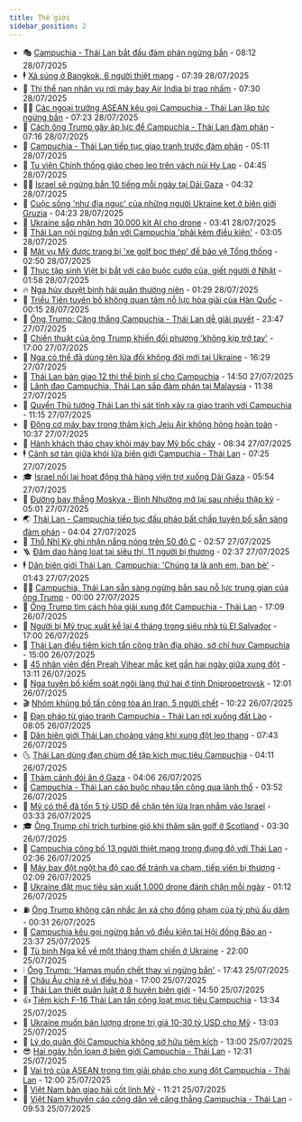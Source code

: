 ```yaml
---
title: Thế giới
sidebar_position: 2
---
```


<!-- vnexpress-the-gioi:START -->
- 🎭 [Campuchia - Thái Lan bắt đầu đàm phán ngừng bắn](https://vnexpress.net/campuchia-thai-lan-bat-dau-dam-phan-ngung-ban-4919827.html) - 08:12 28/07/2025
- 🕴 [Xả súng ở Bangkok, 6 người thiệt mạng](https://vnexpress.net/xa-sung-o-bangkok-6-nguoi-thiet-mang-4919784.html) - 07:39 28/07/2025
- 🤭 [Thi thể nạn nhân vụ rơi máy bay Air India bị trao nhầm](https://vnexpress.net/thi-the-nan-nhan-vu-roi-may-bay-air-india-bi-trao-nham-4919720.html) - 07:30 28/07/2025
- 🧑‍💻 [Các ngoại trưởng ASEAN kêu gọi Campuchia - Thái Lan lập tức ngừng bắn](https://vnexpress.net/cac-ngoai-truong-asean-keu-goi-campuchia-thai-lan-lap-tuc-ngung-ban-4919786.html) - 07:23 28/07/2025
- 🦏 [Cách ông Trump gây áp lực để Campuchia - Thái Lan đàm phán](https://vnexpress.net/cach-ong-trump-gay-ap-luc-de-campuchia-thai-lan-dam-phan-4919604.html) - 07:16 28/07/2025
- 🦒 [Campuchia - Thái Lan tiếp tục giao tranh trước đàm phán](https://vnexpress.net/campuchia-thai-lan-tiep-tuc-giao-tranh-truoc-dam-phan-4919714.html) - 05:11 28/07/2025
- 🌈 [Tu viện Chính thống giáo cheo leo trên vách núi Hy Lạp](https://vnexpress.net/tu-vien-chinh-thong-giao-cheo-leo-tren-vach-nui-hy-lap-4886011.html) - 04:45 28/07/2025
- 🧑‍🏫 [Israel sẽ ngừng bắn 10 tiếng mỗi ngày tại Dải Gaza](https://vnexpress.net/israel-se-ngung-ban-10-tieng-moi-ngay-tai-dai-gaza-4919662.html) - 04:32 28/07/2025
- 🐲 [Cuộc sống &#39;như địa ngục&#39; của những người Ukraine kẹt ở biên giới Gruzia](https://vnexpress.net/cuoc-song-nhu-dia-nguc-cua-nhung-nguoi-ukraine-ket-o-bien-gioi-gruzia-4918190.html) - 04:23 28/07/2025
- 🦒 [Ukraine sắp nhận hơn 30.000 kit AI cho drone](https://vnexpress.net/ukraine-sap-nhan-hon-30-000-kit-ai-cho-drone-4919599.html) - 03:41 28/07/2025
- 🐻 [Thái Lan nói ngừng bắn với Campuchia &#39;phải kèm điều kiện&#39;](https://vnexpress.net/thai-lan-noi-ngung-ban-voi-campuchia-phai-kem-dieu-kien-4919625.html) - 03:05 28/07/2025
- 🚀 [Mật vụ Mỹ được trang bị &#39;xe golf bọc thép&#39; để bảo vệ Tổng thống](https://vnexpress.net/mat-vu-my-duoc-trang-bi-xe-golf-boc-thep-de-bao-ve-tong-thong-4919597.html) - 02:50 28/07/2025
- 🥰 [Thực tập sinh Việt bị bắt với cáo buộc cướp của, giết người ở Nhật](https://vnexpress.net/thuc-tap-sinh-viet-bi-bat-voi-cao-buoc-cuop-cua-giet-nguoi-o-nhat-4919596.html) - 01:58 28/07/2025
- 🔥 [Nga hủy duyệt binh hải quân thường niên](https://vnexpress.net/nga-huy-duyet-binh-hai-quan-thuong-nien-4919583.html) - 01:29 28/07/2025
- 🥳 [Triều Tiên tuyên bố không quan tâm nỗ lực hòa giải của Hàn Quốc](https://vnexpress.net/trieu-tien-tuyen-bo-khong-quan-tam-no-luc-hoa-giai-cua-han-quoc-4919577.html) - 00:15 28/07/2025
- 💼 [Ông Trump: Căng thẳng Campuchia - Thái Lan dễ giải quyết](https://vnexpress.net/ong-trump-cang-thang-campuchia-thai-lan-de-giai-quyet-4919575.html) - 23:47 27/07/2025
- 🤡 [Chiến thuật của ông Trump khiến đối phương &#39;không kịp trở tay&#39;](https://vnexpress.net/chien-thuat-cua-ong-trump-khien-doi-phuong-khong-kip-tro-tay-4919109.html) - 17:00 27/07/2025
- 🌁 [Nga có thể đã dùng tên lửa đối không đời mới tại Ukraine](https://vnexpress.net/nga-co-the-da-dung-ten-lua-doi-khong-doi-moi-tai-ukraine-4919550.html) - 16:29 27/07/2025
- 🤩 [Thái Lan bàn giao 12 thi thể binh sĩ cho Campuchia](https://vnexpress.net/thai-lan-ban-giao-12-thi-the-binh-si-cho-campuchia-4919541.html) - 14:50 27/07/2025
- 🎉 [Lãnh đạo Campuchia, Thái Lan sắp đàm phán tại Malaysia](https://vnexpress.net/lanh-dao-campuchia-thai-lan-sap-dam-phan-tai-malaysia-4919522.html) - 11:38 27/07/2025
- 🎉 [Quyền Thủ tướng Thái Lan thị sát tỉnh xảy ra giao tranh với Campuchia](https://vnexpress.net/quyen-thu-tuong-thai-lan-thi-sat-tinh-xay-ra-giao-tranh-voi-campuchia-4919502.html) - 11:15 27/07/2025
- 🌁 [Động cơ máy bay trong thảm kịch Jeju Air không hỏng hoàn toàn](https://vnexpress.net/dong-co-may-bay-trong-tham-kich-jeju-air-khong-hong-hoan-toan-4919439.html) - 10:37 27/07/2025
- 🌊 [Hành khách tháo chạy khỏi máy bay Mỹ bốc cháy](https://vnexpress.net/hanh-khach-thao-chay-khoi-may-bay-my-boc-chay-4919455.html) - 08:34 27/07/2025
- 🕴 [Cảnh sơ tán giữa khói lửa biên giới Campuchia - Thái Lan](https://vnexpress.net/canh-so-tan-giua-khoi-lua-bien-gioi-campuchia-thai-lan-4919440.html) - 07:25 27/07/2025
- 🎓 [Israel nối lại hoạt động thả hàng viện trợ xuống Dải Gaza](https://vnexpress.net/israel-noi-lai-hoat-dong-tha-hang-vien-tro-xuong-dai-gaza-4919410.html) - 05:54 27/07/2025
- 🦩 [Đường bay thẳng Moskva - Bình Nhưỡng mở lại sau nhiều thập kỷ](https://vnexpress.net/duong-bay-thang-moskva-binh-nhuong-mo-lai-sau-nhieu-thap-ky-4919414.html) - 05:01 27/07/2025
- 🌏 [Thái Lan - Campuchia tiếp tục đấu pháo bất chấp tuyên bố sẵn sàng đàm phán](https://vnexpress.net/thai-lan-campuchia-tiep-tuc-dau-phao-bat-chap-tuyen-bo-san-sang-dam-phan-4919401.html) - 04:04 27/07/2025
- 🌋 [Thổ Nhĩ Kỳ ghi nhận nắng nóng trên 50 độ C](https://vnexpress.net/tho-nhi-ky-ghi-nhan-nang-nong-tren-50-do-c-4919391.html) - 02:57 27/07/2025
- 🪜 [Đâm dao hàng loạt tại siêu thị, 11 người bị thương](https://vnexpress.net/dam-dao-hang-loat-tai-sieu-thi-11-nguoi-bi-thuong-4919367.html) - 02:37 27/07/2025
- 🕴 [Dân biên giới Thái Lan, Campuchia: &#39;Chúng ta là anh em, bạn bè&#39;](https://vnexpress.net/dan-bien-gioi-thai-lan-campuchia-chung-ta-la-anh-em-ban-be-4919361.html) - 01:43 27/07/2025
- 🧑‍🏫 [Campuchia, Thái Lan sẵn sàng ngừng bắn sau nỗ lực trung gian của ông Trump](https://vnexpress.net/campuchia-thai-lan-san-sang-ngung-ban-sau-no-luc-trung-gian-cua-ong-trump-4919351.html) - 00:00 27/07/2025
- 🌮 [Ông Trump tìm cách hòa giải xung đột Campuchia - Thái Lan](https://vnexpress.net/ong-trump-tim-cach-hoa-giai-xung-dot-campuchia-thai-lan-4919347.html) - 17:09 26/07/2025
- 🚦 [Người bị Mỹ trục xuất kể lại 4 tháng trong siêu nhà tù El Salvador](https://vnexpress.net/nguoi-bi-my-truc-xuat-ke-lai-4-thang-trong-sieu-nha-tu-el-salvador-4917703.html) - 17:00 26/07/2025
- 💫 [Thái Lan điều tiêm kích tấn công trận địa pháo, sở chỉ huy Campuchia](https://vnexpress.net/thai-lan-dieu-tiem-kich-tan-cong-tran-dia-phao-so-chi-huy-campuchia-4919318.html) - 15:00 26/07/2025
- 🤡 [45 nhân viên đền Preah Vihear mắc kẹt gần hai ngày giữa xung đột](https://vnexpress.net/45-nhan-vien-den-preah-vihear-mac-ket-gan-hai-ngay-giua-xung-dot-4919311.html) - 13:11 26/07/2025
- 🦣 [Nga tuyên bố kiểm soát ngôi làng thứ hai ở tỉnh Dnipropetrovsk](https://vnexpress.net/nga-tuyen-bo-kiem-soat-ngoi-lang-thu-hai-o-tinh-dnipropetrovsk-4919305.html) - 12:01 26/07/2025
- 🎬 [Nhóm khủng bố tấn công tòa án Iran, 5 người chết](https://vnexpress.net/nhom-khung-bo-tan-cong-toa-an-iran-5-nguoi-chet-4919253.html) - 10:22 26/07/2025
- 🎉 [Đạn pháo từ giao tranh Campuchia - Thái Lan rơi xuống đất Lào](https://vnexpress.net/dan-phao-tu-giao-tranh-campuchia-thai-lan-roi-xuong-dat-lao-4919254.html) - 08:05 26/07/2025
- 🎡 [Dân biên giới Thái Lan choáng váng khi xung đột leo thang](https://vnexpress.net/dan-bien-gioi-thai-lan-choang-vang-khi-xung-dot-leo-thang-4919232.html) - 07:43 26/07/2025
- 🌜 [Thái Lan dùng đạn chùm để tập kích mục tiêu Campuchia](https://vnexpress.net/thai-lan-dung-dan-chum-de-tap-kich-muc-tieu-campuchia-4919182.html) - 04:11 26/07/2025
- 🎡 [Thảm cảnh đói ăn ở Gaza](https://vnexpress.net/tham-canh-doi-an-o-gaza-4918790.html) - 04:06 26/07/2025
- 🤗 [Campuchia - Thái Lan cáo buộc nhau tấn công qua lãnh thổ](https://vnexpress.net/campuchia-thai-lan-cao-buoc-nhau-tan-cong-qua-lanh-tho-4919180.html) - 03:52 26/07/2025
- 🦩 [Mỹ có thể đã tốn 5 tỷ USD để chặn tên lửa Iran nhắm vào Israel](https://vnexpress.net/my-co-the-da-ton-5-ty-usd-de-chan-ten-lua-iran-nham-vao-israel-4919171.html) - 03:33 26/07/2025
- 🎓 [Ông Trump chỉ trích turbine gió khi thăm sân golf ở Scotland](https://vnexpress.net/ong-trump-chi-trich-turbine-gio-khi-tham-san-golf-o-scotland-4919160.html) - 03:30 26/07/2025
- 🌁 [Campuchia công bố 13 người thiệt mạng trong đụng độ với Thái Lan](https://vnexpress.net/campuchia-cong-bo-13-nguoi-thiet-mang-trong-dung-do-voi-thai-lan-4919141.html) - 02:36 26/07/2025
- 🤩 [Máy bay đột ngột hạ độ cao để tránh va chạm, tiếp viên bị thương](https://vnexpress.net/may-bay-dot-ngot-ha-do-cao-de-tranh-va-cham-tiep-vien-bi-thuong-4919115.html) - 02:09 26/07/2025
- 👹 [Ukraine đặt mục tiêu sản xuất 1.000 drone đánh chặn mỗi ngày](https://vnexpress.net/ukraine-dat-muc-tieu-san-xuat-1-000-drone-danh-chan-moi-ngay-4919101.html) - 01:12 26/07/2025
- ⛽️ [Ông Trump không cân nhắc ân xá cho đồng phạm của tỷ phú ấu dâm](https://vnexpress.net/ong-trump-khong-can-nhac-an-xa-cho-dong-pham-cua-ty-phu-au-dam-4919090.html) - 00:31 26/07/2025
- 🚀 [Campuchia kêu gọi ngừng bắn vô điều kiện tại Hội đồng Bảo an](https://vnexpress.net/campuchia-keu-goi-ngung-ban-vo-dieu-kien-tai-hoi-dong-bao-an-4919088.html) - 23:37 25/07/2025
- 🎡 [Tù binh Nga kể về một tháng tham chiến ở Ukraine](https://vnexpress.net/tu-binh-nga-ke-ve-mot-thang-tham-chien-o-ukraine-4918660.html) - 22:00 25/07/2025
- 🕯 [Ông Trump: &#39;Hamas muốn chết thay vì ngừng bắn&#39;](https://vnexpress.net/ong-trump-hamas-muon-chet-thay-vi-ngung-ban-4919081.html) - 17:43 25/07/2025
- 🐻 [Châu Âu chia rẽ vì điều hòa](https://vnexpress.net/chau-au-chia-re-vi-dieu-hoa-4917969.html) - 17:00 25/07/2025
- 🚦 [Thái Lan thiết quân luật ở 8 huyện biên giới](https://vnexpress.net/thai-lan-thiet-quan-luat-o-8-huyen-bien-gioi-4919063.html) - 14:50 25/07/2025
- 👍 [Tiêm kích F-16 Thái Lan tấn công loạt mục tiêu Campuchia](https://vnexpress.net/tiem-kich-f-16-thai-lan-tan-cong-loat-muc-tieu-campuchia-4919048.html) - 13:34 25/07/2025
- 🚀 [Ukraine muốn bán lượng drone trị giá 10-30 tỷ USD cho Mỹ](https://vnexpress.net/ukraine-muon-ban-luong-drone-tri-gia-10-30-ty-usd-cho-my-4919037.html) - 13:03 25/07/2025
- 🌮 [Lý do quân đội Campuchia không sở hữu tiêm kích](https://vnexpress.net/ly-do-quan-doi-campuchia-khong-so-huu-tiem-kich-4918917.html) - 13:00 25/07/2025
- 😎 [Hai ngày hỗn loạn ở biên giới Campuchia - Thái Lan](https://vnexpress.net/hai-ngay-hon-loan-o-bien-gioi-campuchia-thai-lan-4919003.html) - 12:31 25/07/2025
- 🐲 [Vai trò của ASEAN trong tìm giải pháp cho xung đột Campuchia - Thái Lan](https://vnexpress.net/vai-tro-cua-asean-trong-tim-giai-phap-cho-xung-dot-campuchia-thai-lan-4918654.html) - 12:00 25/07/2025
- 💫 [Việt Nam bàn giao hài cốt lính Mỹ](https://vnexpress.net/viet-nam-ban-giao-hai-cot-linh-my-4919024.html) - 11:21 25/07/2025
- 👀 [Việt Nam khuyến cáo công dân về căng thẳng Campuchia - Thái Lan](https://vnexpress.net/viet-nam-khuyen-cao-cong-dan-ve-cang-thang-campuchia-thai-lan-4918982.html) - 09:53 25/07/2025<!-- vnexpress-the-gioi:END -->